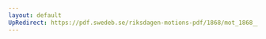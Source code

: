 ```yaml
---
layout: default
UpRedirect: https://pdf.swedeb.se/riksdagen-motions-pdf/1868/mot_1868__ak__00216/mot_1868__ak__00216_001.pdf
---
```

